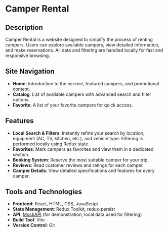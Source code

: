 # Camper Rental

## Description

Camper Rental is a website designed to simplify the process of renting campers. Users can explore available campers, view detailed information, and make reservations. All data and filtering are handled locally for fast and responsive browsing.

## Site Navigation

- **Home**: Introduction to the service, featured campers, and promotional content.
- **Catalog**: List of available campers with advanced search and filter options.
- **Favorite**: A list of your favorite campers for quick access.

## Features

- **Local Search & Filters**: Instantly refine your search by location, equipment (AC, TV, kitchen, etc.), and vehicle type. Filtering is performed locally using Redux state.
- **Favorites**: Mark campers as favorites and view them in a dedicated section.
- **Booking System**: Reserve the most suitable camper for your trip.
- **Reviews**: Read customer reviews and ratings for each camper.
- **Camper Details**: View detailed specifications and features for every camper.

## Tools and Technologies

- **Frontend**: React, HTML, CSS, JavaScript
- **State Management**: Redux Toolkit, redux-persist
- **API**: [MockAPI](https://mockapi.io/) (for demonstration; local data used for filtering)
- **Build Tool**: Vite
- **Version Control**: Git
